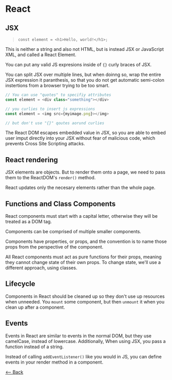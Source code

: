 # React

## JSX

> `const element = <h1>Hello, world!</h1>;`

This is neither a string and also not HTML, but is instead JSX or JavaScript XML, and called a React Element.

You can put any valid JS expresions inside of `{}` curly braces of JSX.

You can split JSX over multiple lines, but when doinng so, wrap the entire JSX expression it paranthesis, so that you do not get automatic semi-colon instertions from a browser trying to be too smart.

```js
// You can use "quotes" to specifiy attributes
const element = <div class="something"></div>

// you curlies to insert js expressions
const element = <img src={myimage.png}></img>

// but don't use "{}" qoutes aorund curlies
```

The React DOM escapes embedded value in JSX, so you are able to embed user imput directly into your JSX without fear of malicious code, which prevents Cross Site Scripting attacks.

## React rendering

JSX elements are objects. But to render them onto a page, we need to pass them to the ReactDOM's `render()` method.

React updates only the necesary elements rather than the whole page.

## Functions and Class Components

React components must start with a capital letter, otherwise they will be treated as a DOM tag.

Components can be comprised of multiple smaller components.

Components have properties, or props, and the convention is to name those props from the perspective of the component.

All React components must act as pure functions for their props, meaning they cannot change state of their own props. To change state, we'll use a different approach, using classes.

## Lifecycle

Components in React should be cleaned up so they don't use up resources when unneeded. You `mount` some component, but then `unmount` it when you clean up after a component.

## Events

Events in React are similar to events in the normal DOM, but they use camelCase, instead of lowercase. Additionally, When using JSX, you pass a function instead of a string.

Instead of calling `addEventListener()` like you would in JS, you can define events in your render method in a component.

[<-- Back](../README.md)
